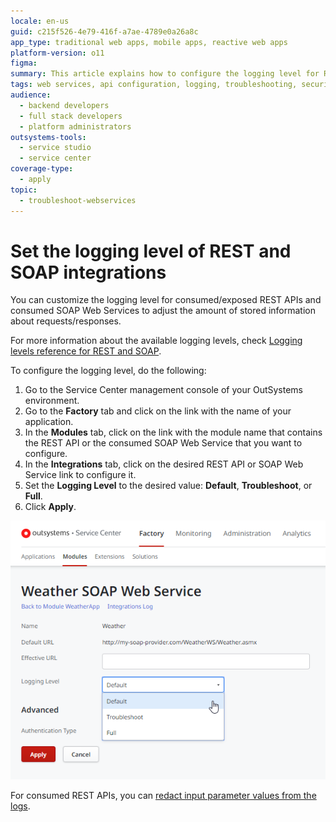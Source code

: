 ```yaml
---
locale: en-us
guid: c215f526-4e79-416f-a7ae-4789e0a26a8c
app_type: traditional web apps, mobile apps, reactive web apps
platform-version: o11
figma:
summary: This article explains how to configure the logging level for REST and SOAP integrations in OutSystems 11 (O11).
tags: web services, api configuration, logging, troubleshooting, security
audience:
  - backend developers
  - full stack developers
  - platform administrators
outsystems-tools:
  - service studio
  - service center
coverage-type:
  - apply
topic:
  - troubleshoot-webservices
---
```


# Set the logging level of REST and SOAP integrations

You can customize the logging level for consumed/exposed REST APIs and consumed SOAP Web Services to adjust the amount of stored information about requests/responses.

For more information about the available logging levels, check [Logging levels reference for REST and SOAP](log-levels-reference.md).

To configure the logging level, do the following:

1. Go to the Service Center management console of your OutSystems environment.
1. Go to the **Factory** tab and click on the link with the name of your application.
1. In the **Modules** tab, click on the link with the module name that contains the REST API or the consumed SOAP Web Service that you want to configure.
1. In the **Integrations** tab, click on the desired REST API or SOAP Web Service link to configure it.
1. Set the **Logging Level** to the desired value: **Default**, **Troubleshoot**, or **Full**.
1. Click **Apply**.

![Screenshot showing how to set the logging level for REST and SOAP integrations in OutSystems Service Center](images/log-level-set.png "Setting the Logging Level")

<div class="info" markdown="1">

For consumed REST APIs, you can [redact input parameter values from the logs](rest/consume-rest-apis/redact-info-from-logs.md).

</div>
